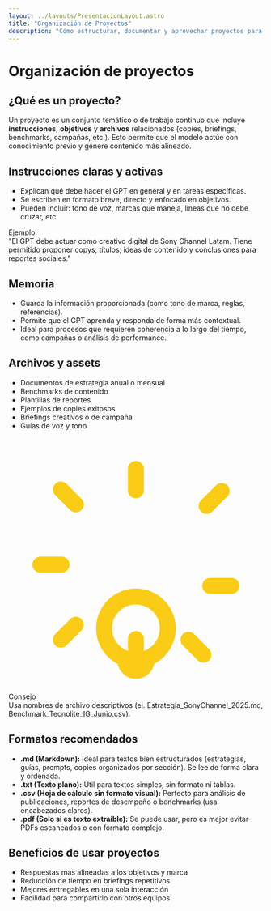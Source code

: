 ```yaml
---
layout: ../layouts/PresentacionLayout.astro
title: "Organización de Proyectos"
description: "Cómo estructurar, documentar y aprovechar proyectos para obtener mejores resultados con ChatGPT."
---
```


<div class="max-w-4xl mx-auto px-4 md:px-0 p-8 md:p-16 bg-white">
  <h1 class="text-5xl md:text-6xl font-space font-bold mb-10 mt-0 uppercase tracking-tight bg-gradient-to-r from-cyan-700 via-fuchsia-600 to-yellow-400 bg-clip-text text-transparent">Organización de proyectos</h1>
  <h2 class="text-2xl font-space text-black mb-8 mt-2 uppercase tracking-tight">¿Qué es un proyecto?</h2>
  <p class="text-xl font-inter text-gray-700 mb-12 max-w-2xl">Un proyecto es un conjunto temático o de trabajo continuo que incluye <b class="text-pink-500">instrucciones</b>, <b class="text-pink-500">objetivos</b> y <b class="text-pink-500">archivos</b> relacionados (copies, briefings, benchmarks, campañas, etc.). Esto permite que el modelo actúe con conocimiento previo y genere contenido más alineado.</p>

  <h2 class="text-2xl font-space text-black mb-8 mt-2 uppercase tracking-tight">Instrucciones claras y activas</h2>
  <ul class="list-disc list-inside text-lg text-gray-800 mb-12 text-left max-w-xl ml-4 md:ml-8">
    <li class="mb-4">Explican <span class="italic">qué</span> debe hacer el GPT en general y en tareas específicas.</li>
    <li class="mb-4">Se escriben en formato breve, directo y enfocado en objetivos.</li>
    <li class="mb-4">Pueden incluir: tono de voz, marcas que maneja, líneas que no debe cruzar, etc.</li>
  </ul>
  <div class="bg-gray-50 outline outline-1 outline-gray-200 p-8 mb-8">
    <span class="font-bold text-cyan-400">Ejemplo:</span><br/>
    <span class="text-black italic">"El GPT debe actuar como creativo digital de Sony Channel Latam. Tiene permitido proponer copys, títulos, ideas de contenido y conclusiones para reportes sociales."</span>
  </div>

  <h2 class="text-2xl font-space text-black mb-8 mt-2 uppercase tracking-tight">Memoria</h2>
  <ul class="list-disc list-inside text-lg text-gray-800 mb-12 text-left max-w-xl ml-4 md:ml-8">
    <li class="mb-4">Guarda la información proporcionada (como tono de marca, reglas, referencias).</li>
    <li class="mb-4">Permite que el GPT aprenda y responda de forma más contextual.</li>
    <li class="mb-4">Ideal para procesos que requieren coherencia a lo largo del tiempo, como campañas o análisis de performance.</li>
  </ul>

  <h2 class="text-2xl font-space text-black mb-8 mt-2 uppercase tracking-tight">Archivos y assets</h2>
  <ul class="list-disc list-inside text-lg text-gray-800 mb-12 text-left max-w-xl ml-4 md:ml-8">
    <li class="mb-4">Documentos de estrategia anual o mensual</li>
    <li class="mb-4">Benchmarks de contenido</li>
    <li class="mb-4">Plantillas de reportes</li>
    <li class="mb-4">Ejemplos de copies exitosos</li>
    <li class="mb-4">Briefings creativos o de campaña</li>
    <li class="mb-4">Guías de voz y tono</li>
  </ul>
  <div class="flex items-center gap-3 border-l-4 border-yellow-300 bg-gray-50 text-gray-700 italic p-6 mb-8">
    <svg xmlns="http://www.w3.org/2000/svg" fill="none" viewBox="0 0 24 24" stroke-width="1.5" stroke="#facc15" class="w-8 h-8 flex-shrink-0"><path stroke-linecap="round" stroke-linejoin="round" d="M12 3v2m0 14v2m7-7h2M3 12H5m15.07-6.93l-1.41 1.41M6.34 17.66l-1.41 1.41m12.02 0l1.41 1.41M6.34 6.34L4.93 4.93M9 18a3 3 0 0 1 6 0c0 1.306-.835 2.417-2 2.83V21a1 1 0 1 1-2 0v-.17A3.001 3.001 0 0 1 9 18Z"/></svg>
    <div>
      <div class="font-bold text-yellow-600 not-italic mb-1">Consejo</div>
      <div>Usa nombres de archivo descriptivos (ej. Estrategia_SonyChannel_2025.md, Benchmark_Tecnolite_IG_Junio.csv).</div>
    </div>
  </div>
  

  <h2 class="text-2xl font-space text-black mb-8 mt-2 uppercase tracking-tight">Formatos recomendados</h2>
  <ul class="list-disc list-inside text-lg text-gray-800 mb-12 text-left max-w-xl ml-4 md:ml-8">
    <li class="mb-4"><b class="text-pink-500">.md (Markdown):</b> Ideal para textos bien estructurados (estrategias, guías, prompts, copies organizados por sección). Se lee de forma clara y ordenada.</li>
    <li class="mb-4"><b class="text-pink-500">.txt (Texto plano):</b> Útil para textos simples, sin formato ni tablas.</li>
    <li class="mb-4"><b class="text-pink-500">.csv (Hoja de cálculo sin formato visual):</b> Perfecto para análisis de publicaciones, reportes de desempeño o benchmarks (usa encabezados claros).</li>
    <li class="mb-4"><b class="text-pink-500">.pdf (Solo si es texto extraíble):</b> Se puede usar, pero es mejor evitar PDFs escaneados o con formato complejo.</li>
  </ul>

  <h2 class="text-2xl font-space text-black mb-8 mt-2 uppercase tracking-tight">Beneficios de usar proyectos</h2>
  <ul class="list-disc list-inside text-lg text-gray-800 mb-12 text-left max-w-xl ml-4 md:ml-8">
    <li class="mb-4">Respuestas más alineadas a los objetivos y marca</li>
    <li class="mb-4">Reducción de tiempo en briefings repetitivos</li>
    <li class="mb-4">Mejores entregables en una sola interacción</li>
    <li class="mb-4">Facilidad para compartirlo con otros equipos</li>
  </ul>
</div>
